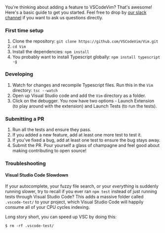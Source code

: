 You're thinking about adding a feature to VSCodeVim? That's awesome! Here's a basic guide to get you started. Feel free to drop by [our slack channel](https://vscodevim.slack.com/messages/general/) if you want to ask us questions directly.

### First time setup

1. Clone the repository: `git clone https://github.com/VSCodeVim/Vim.git`
2. `cd Vim`
3. Install the dependencies: `npm install`
4. You probably want to install Typescript globally: `npm install typescript -g`

### Developing

1. Watch for changes and recompile Typescript files. Run this in the `Vim` directory: `tsc --watch`
2. Open up Visual Studio code and add the `Vim` directory as a folder. 
3. Click on the debugger. You now have two options - Launch Extension (to play around with the extension) and Launch Tests (to run the tests). 

### Submitting a PR

1. Run all the tests and ensure they pass.
2. If you added a new feature, add at least one more test to test it.
3. If you've fixed a bug, add at least one test to ensure the bug stays away.
4. Submit the PR. Pour yourself a glass of champagne and feel good about making contributing to open source!

### Troubleshooting 

#### Visual Studio Code Slowdown

If your autocomplete, your fuzzy file search, or your _everything_ is suddenly running slower, try to recall if you ever ran `npm test` instead of just running tests through Visual Studio Code? This adds a massive folder called `.vscode-test/` to your project, which Visual Studio Code will happily consume all of your CPU cycles indexing. 

Long story short, you can speed up VSC by doing this:

`$ rm -rf .vscode-test/`

